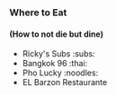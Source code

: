### Where to Eat
#### (How to not die but dine)

- Ricky's Subs :subs:
- Bangkok 96 :thai:
- Pho Lucky :noodles:
- EL Barzon Restaurante
